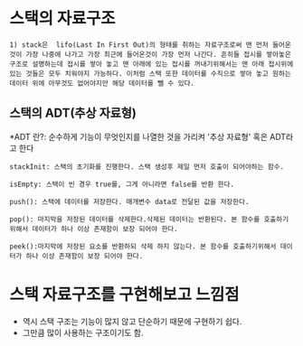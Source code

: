 # 스택의 자료구조
    1) stack은  lifo(Last In First Out)의 형태를 취하는 자료구조로써 맨 먼저 들어온 것이 가장 나중에 나가고 가장 최근에 들어온것이 가장 먼저 나간다. 흔히들 접시를 쌓아놓은 구조로 설명하는데 접시를 쌓아 놓고 맨 아래에 있는 접시를 꺼내기위해서는 맨 아래 접시위에 있는 것들은 모두 치워야지 가능하다. 이처럼 스택 또한 데이터를 수직으로 쌓아 놓고 원하는 데이터 위에 아무것도 없어야지만 해당 데이터를 뺄 수 있다.

## 스택의 ADT(추상 자료형)
  *ADT 란?:  순수하게 기능이 무엇인지를 나열한 것을 가리켜 '추상 자료형' 혹은 ADT라고 한다
    
    stackInit: 스택의 초기화를 진행한다. 스택 생성후 제일 먼저 호출이 되어야하는 함수.

    isEmpty: 스택이 빈 경우 true를, 그게 아니라면 false를 반환 한다.

    push(): 스택에 데이터를 저장한다. 매개변수 data로 전달된 값을 저장한다.

    pop(): 마지막을 저장된 데이터를 삭제한다.삭제된 데이터는 반환된다. 본 함수를 호출하기위해서 데이터가 하나 이상 존재함이 보장 되어야 한다.

    peek():마지막에 저장된 요소를 반환하되 삭제 하지 않는다. 본 함수를 호출하기위해서 데이터가 하나 이상 존재함이 보장 되어야 한다.

# 스택 자료구조를 구현해보고 느낌점
- 역시 스택 구조는 기능이 많지 않고 단순하기 때문에 구현하기 쉽다.
- 그만큼 많이 사용하는 구조이기도 함.

